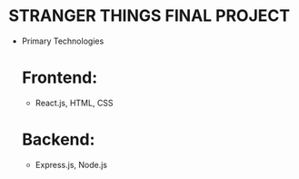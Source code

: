 # STRANGER THINGS FINAL PROJECT

- Primary Technologies

  # Frontend:
  - React.js, HTML, CSS
  # Backend:
  - Express.js, Node.js




